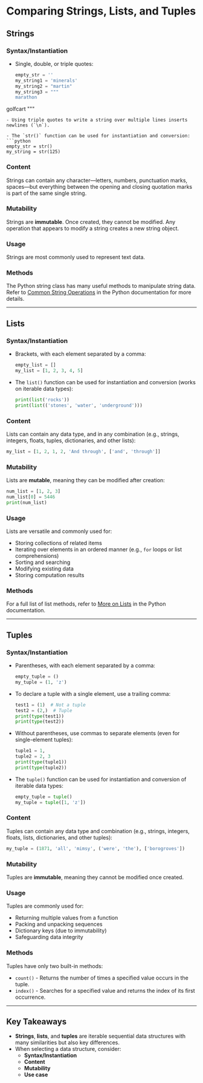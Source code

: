 # Comparing Strings, Lists, and Tuples

## Strings

### Syntax/Instantiation
- Single, double, or triple quotes:
  ```python
  empty_str = ''
  my_string1 = 'minerals'
  my_string2 = "martin"
  my_string3 = """
  marathon
golfcart
  """
  ```
  - Using triple quotes to write a string over multiple lines inserts newlines (`\n`).

- The `str()` function can be used for instantiation and conversion:
  ```python
  empty_str = str()
  my_string = str(125)
  ```

### Content
Strings can contain any character—letters, numbers, punctuation marks, spaces—but everything between the opening and closing quotation marks is part of the same single string.

### Mutability
Strings are **immutable**. Once created, they cannot be modified. Any operation that appears to modify a string creates a new string object.

### Usage
Strings are most commonly used to represent text data.

### Methods
The Python string class has many useful methods to manipulate string data. Refer to [Common String Operations](https://docs.python.org/3/library/stdtypes.html#string-methods) in the Python documentation for more details.

---

## Lists

### Syntax/Instantiation
- Brackets, with each element separated by a comma:
  ```python
  empty_list = []
  my_list = [1, 2, 3, 4, 5]
  ```

- The `list()` function can be used for instantiation and conversion (works on iterable data types):
  ```python
  print(list('rocks'))
  print(list(('stones', 'water', 'underground')))
  ```

### Content
Lists can contain any data type, and in any combination (e.g., strings, integers, floats, tuples, dictionaries, and other lists):
  ```python
  my_list = [1, 2, 1, 2, 'And through', ['and', 'through']]
  ```

### Mutability
Lists are **mutable**, meaning they can be modified after creation:
  ```python
  num_list = [1, 2, 3]
  num_list[0] = 5446
  print(num_list)
  ```

### Usage
Lists are versatile and commonly used for:
- Storing collections of related items
- Iterating over elements in an ordered manner (e.g., `for` loops or list comprehensions)
- Sorting and searching
- Modifying existing data
- Storing computation results

### Methods
For a full list of list methods, refer to [More on Lists](https://docs.python.org/3/tutorial/datastructures.html#more-on-lists) in the Python documentation.

---

## Tuples

### Syntax/Instantiation
- Parentheses, with each element separated by a comma:
  ```python
  empty_tuple = ()
  my_tuple = (1, 'z')
  ```

- To declare a tuple with a single element, use a trailing comma:
  ```python
  test1 = (1)  # Not a tuple
  test2 = (2,)  # Tuple
  print(type(test1))
  print(type(test2))
  ```

- Without parentheses, use commas to separate elements (even for single-element tuples):
  ```python
  tuple1 = 1,
  tuple2 = 2, 3
  print(type(tuple1))
  print(type(tuple2))
  ```

- The `tuple()` function can be used for instantiation and conversion of iterable data types:
  ```python
  empty_tuple = tuple()
  my_tuple = tuple([1, 'z'])
  ```

### Content
Tuples can contain any data type and combination (e.g., strings, integers, floats, lists, dictionaries, and other tuples):
  ```python
  my_tuple = (1871, 'all', 'mimsy', ('were', 'the'), ['borogroves'])
  ```

### Mutability
Tuples are **immutable**, meaning they cannot be modified once created.

### Usage
Tuples are commonly used for:
- Returning multiple values from a function
- Packing and unpacking sequences
- Dictionary keys (due to immutability)
- Safeguarding data integrity

### Methods
Tuples have only two built-in methods:
- `count()` - Returns the number of times a specified value occurs in the tuple.
- `index()` - Searches for a specified value and returns the index of its first occurrence.

---

## Key Takeaways
- **Strings**, **lists**, and **tuples** are iterable sequential data structures with many similarities but also key differences.
- When selecting a data structure, consider:
  - **Syntax/Instantiation**
  - **Content**
  - **Mutability**
  - **Use case**
